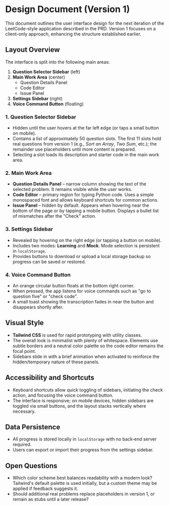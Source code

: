 # Design Document (Version 1)

This document outlines the user interface design for the next iteration of the LeetCode-style application described in the PRD. Version 1 focuses on a client-only approach, enhancing the structure established earlier.

## Layout Overview

The interface is split into the following main areas:

1. **Question Selector Sidebar** (left)
2. **Main Work Area** (center)
   - Question Details Panel
   - Code Editor
   - Issue Panel
3. **Settings Sidebar** (right)
4. **Voice Command Button** (floating)

### 1. Question Selector Sidebar
- Hidden until the user hovers at the far left edge (or taps a small button on mobile).
- Contains a list of approximately 50 question slots. The first 11 slots hold real questions from version 1 (e.g., *Sort an Array*, *Two Sum*, etc.); the remainder use placeholders until more content is prepared.
- Selecting a slot loads its description and starter code in the main work area.

### 2. Main Work Area
- **Question Details Panel** – narrow column showing the text of the selected problem. It remains visible while the user works.
- **Code Editor** – primary region for typing Python code. Uses a simple monospaced font and allows keyboard shortcuts for common actions.
- **Issue Panel** – hidden by default. Appears when hovering near the bottom of the page or by tapping a mobile button. Displays a bullet list of mismatches after the "Check" action.

### 3. Settings Sidebar
- Revealed by hovering on the right edge (or tapping a button on mobile).
- Includes two modes: **Learning** and **Mock**. Mode selection is persistent in `localStorage`.
- Provides buttons to download or upload a local storage backup so progress can be saved or restored.

### 4. Voice Command Button
- An orange circular button floats at the bottom right corner.
- When pressed, the app listens for voice commands such as "go to question five" or "check code".
- A small toast showing the transcription fades in near the button and disappears shortly after.

## Visual Style
- **Tailwind CSS** is used for rapid prototyping with utility classes.
- The overall look is minimalist with plenty of whitespace. Elements use subtle borders and a neutral color palette so the code editor remains the focal point.
- Sidebars slide in with a brief animation when activated to reinforce the hidden/temporary nature of these panels.

## Accessibility and Shortcuts
- Keyboard shortcuts allow quick toggling of sidebars, initiating the check action, and focusing the voice command button.
- The interface is responsive; on mobile devices, hidden sidebars are toggled via small buttons, and the layout stacks vertically where necessary.

## Data Persistence
- All progress is stored locally in `localStorage` with no back‑end server required.
- Users can export or import their progress from the settings sidebar.

## Open Questions
- Which color scheme best balances readability with a modern look? Tailwind's default palette is used initially, but a custom theme may be applied if feedback suggests it.
- Should additional real problems replace placeholders in version 1, or remain as stubs until a later release?

